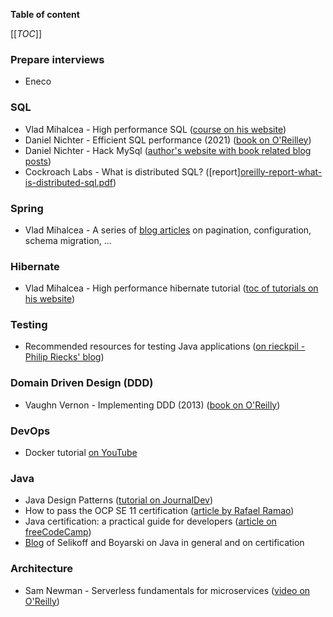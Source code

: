 **Table of content**

[[_TOC_]]

### Prepare interviews

* Eneco

### SQL

* Vlad Mihalcea - High performance SQL ([course on his website](https://vladmihalcea.teachable.com/))
* Daniel Nichter - Efficient SQL performance (2021) ([book on O'Reilley](https://learning.oreilly.com/library/view/efficient-mysql-performance/9781098105082/?utm_medium=email&utm_source=topic+optin&utm_campaign=awareness&utm_content=20220314+data+ai+nl&mkt_tok=MTA3LUZNUy0wNzAAAAGDJ0aOIg0QW04YOBOaGF2sYNW1mWu2mUBlxrZesabKzyqah1YlHQ7Fe4qAkQ7KFHWrV4eKOM3g3hpDV4EX8IFwyZ935Bg73TFDp2zM408NjbXodJ2t))
* Daniel Nichter - Hack MySql ([author's website with book related blog posts](https://hackmysql.com/))
* Cockroach Labs - What is distributed SQL? ([report][oreilly-report-what-is-distributed-sql.pdf](uploads/4ced01dc93336e17c1240fdd88674544/oreilly-report-what-is-distributed-sql.pdf))

### Spring

* Vlad Mihalcea - A series of [blog articles](https://vladmihalcea.com/tutorials/spring/) on pagination, configuration, schema migration, ...

### Hibernate

* Vlad Mihalcea - High performance hibernate tutorial ([toc of tutorials on his website](https://vladmihalcea.com/tutorials/hibernate/))

### Testing

* Recommended resources for testing Java applications ([on rieckpil - Philip Riecks' blog](https://rieckpil.de/recommended-resources-for-testing-java-applications/))

### Domain Driven Design (DDD)

* Vaughn Vernon - Implementing DDD (2013) ([book on O'Reilly](https://learning.oreilly.com/library/view/implementing-domain-driven-design/9780133039900/))

### DevOps

* Docker tutorial [on YouTube](https://www.youtube.com/watch?v=fqMOX6JJhGo)

### Java

* Java Design Patterns ([tutorial on JournalDev](https://www.journaldev.com/1827/java-design-patterns-example-tutorial))
* How to pass the OCP SE 11 certification ([article by Rafael Ramao](https://blog.avenuecode.com/how-to-pass-the-ocp-java-se-11-certification))
* Java certification: a practical guide for developers ([article on freeCodeCamp](https://www.freecodecamp.org/news/how-to-pass-oracles-java-certifications-a-practical-guide-for-developers-e9b607ba6173/))
* [Blog](https://www.selikoff.net/) of Selikoff and Boyarski on Java in general and on certification

### Architecture

* Sam Newman - Serverless fundamentals for microservices ([video on O'Reilly](https://learning.oreilly.com/videos/serverless-fundamentals-for/9781492039006/))